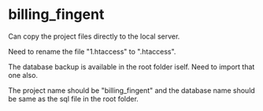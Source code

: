 # billing_fingent

Can copy the project files directly to the local server.

Need to rename the file "1.htaccess" to ".htaccess".

The database backup is available in the root folder iself. Need to import that one also.

The project name should be "billing_fingent" and the database name should be same as the sql file in the root folder.
